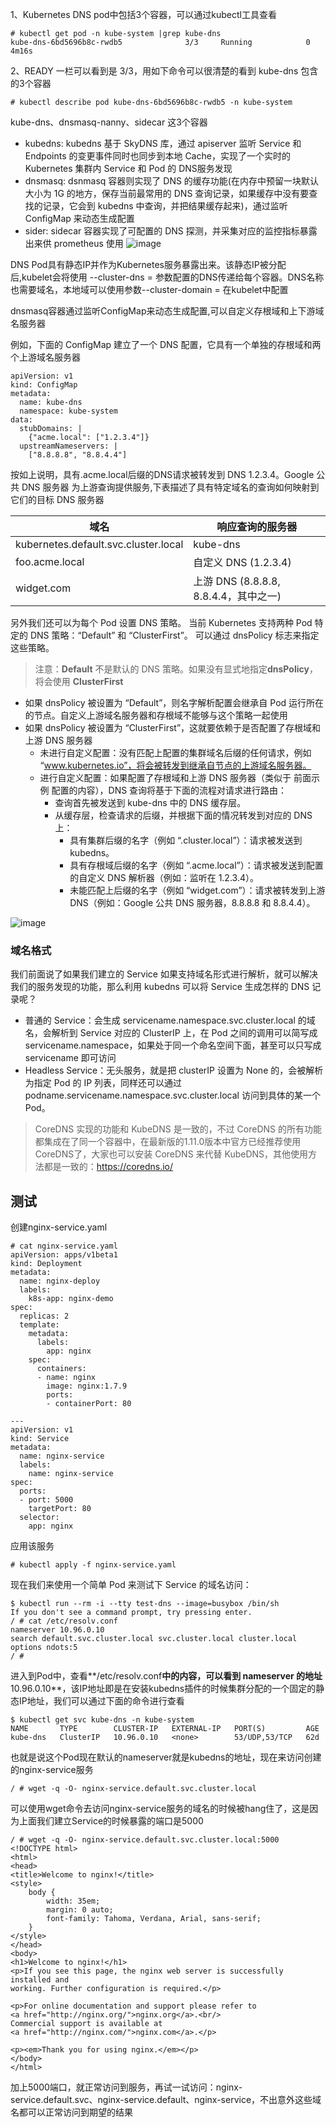 1、Kubernetes DNS pod中包括3个容器，可以通过kubectl⼯具查看  
```
# kubectl get pod -n kube-system |grep kube-dns
kube-dns-6bd5696b8c-rwdb5              3/3     Running            0          4m16s
```  

2、READY ⼀栏可以看到是 3/3，⽤如下命令可以很清楚的看到 kube-dns 包含的3个容器  
```
# kubectl describe pod kube-dns-6bd5696b8c-rwdb5 -n kube-system
```  
kube-dns、dnsmasq-nanny、sidecar 这3个容器

- kubedns: kubedns 基于 SkyDNS 库，通过 apiserver 监听 Service 和 Endpoints 的变更事件同时也同步到本地 Cache，实现了⼀个实时的 Kubernetes 集群内 Service 和 Pod 的 DNS服务发现
- dnsmasq: dsnmasq 容器则实现了 DNS 的缓存功能(在内存中预留⼀块默认⼤⼩为 1G 的地⽅，保存当前最常⽤的 DNS 查询记录，如果缓存中没有要查找的记录，它会到 kubedns 中查询，并把结果缓存起来)，通过监听 ConfigMap 来动态⽣成配置
- sider: sidecar 容器实现了可配置的 DNS 探测，并采集对应的监控指标暴露出来供 prometheus 使⽤
![image](https://raw.githubusercontent.com/cnych/kubernetes-learning/master/docs/images/kubedns.jpg)

DNS Pod具有静态IP并作为Kubernetes服务暴露出来。该静态IP被分配后,kubelet会将使用 --cluster-dns = <dns-service-ip>参数配置的DNS传递给每个容器。DNS名称也需要域名，本地域可以使用参数--cluster-domain = <default-local-domain>在kubelet中配置  

dnsmasq容器通过监听ConfigMap来动态生成配置,可以自定义存根域和上下游域名服务器  

例如，下面的 ConfigMap 建立了一个 DNS 配置，它具有一个单独的存根域和两个上游域名服务器  
```
apiVersion: v1
kind: ConfigMap
metadata:
  name: kube-dns
  namespace: kube-system
data:
  stubDomains: |
    {"acme.local": ["1.2.3.4"]}
  upstreamNameservers: |
    ["8.8.8.8", "8.8.4.4"]
```  
按如上说明，具有.acme.local后缀的DNS请求被转发到 DNS 1.2.3.4。Google 公共 DNS 服务器 为上游查询提供服务,下表描述了具有特定域名的查询如何映射到它们的目标 DNS 服务器  

| 域名                                 | 响应查询的服务器                      |
| ------------------------------------ | ------------------------------------- |
| kubernetes.default.svc.cluster.local | kube-dns                              |
| foo.acme.local                       | 自定义 DNS (1.2.3.4)                  |
| widget.com                           | 上游 DNS (8.8.8.8, 8.8.4.4，其中之一) |

另外我们还可以为每个 Pod 设置 DNS 策略。 当前 Kubernetes 支持两种 Pod 特定的 DNS 策略：“Default” 和 “ClusterFirst”。 可以通过 dnsPolicy 标志来指定这些策略。

> 注意：**Default** 不是默认的 DNS 策略。如果没有显式地指定**dnsPolicy**，将会使用 **ClusterFirst**

* 如果 dnsPolicy 被设置为 “Default”，则名字解析配置会继承自 Pod 运行所在的节点。自定义上游域名服务器和存根域不能够与这个策略一起使用
* 如果 dnsPolicy 被设置为 “ClusterFirst”，这就要依赖于是否配置了存根域和上游 DNS 服务器
    * 未进行自定义配置：没有匹配上配置的集群域名后缀的任何请求，例如 “www.kubernetes.io”，将会被转发到继承自节点的上游域名服务器。
    * 进行自定义配置：如果配置了存根域和上游 DNS 服务器（类似于 前面示例 配置的内容），DNS 查询将基于下面的流程对请求进行路由：
        * 查询首先被发送到 kube-dns 中的 DNS 缓存层。
        * 从缓存层，检查请求的后缀，并根据下面的情况转发到对应的 DNS 上：
            * 具有集群后缀的名字（例如 “.cluster.local”）：请求被发送到 kubedns。
            * 具有存根域后缀的名字（例如 “.acme.local”）：请求被发送到配置的自定义 DNS 解析器（例如：监听在 1.2.3.4）。
            * 未能匹配上后缀的名字（例如 “widget.com”）：请求被转发到上游 DNS（例如：Google 公共 DNS 服务器，8.8.8.8 和 8.8.4.4）。

![image](https://raw.githubusercontent.com/cnych/kubernetes-learning/master/docs/images/dns.png)

### 域名格式
我们前面说了如果我们建立的 Service 如果支持域名形式进行解析，就可以解决我们的服务发现的功能，那么利用 kubedns 可以将 Service 生成怎样的 DNS 记录呢？

* 普通的 Service：会生成 servicename.namespace.svc.cluster.local 的域名，会解析到 Service 对应的 ClusterIP 上，在 Pod 之间的调用可以简写成 servicename.namespace，如果处于同一个命名空间下面，甚至可以只写成 servicename 即可访问
* Headless Service：无头服务，就是把 clusterIP 设置为 None 的，会被解析为指定 Pod 的 IP 列表，同样还可以通过 podname.servicename.namespace.svc.cluster.local 访问到具体的某一个 Pod。

> CoreDNS 实现的功能和 KubeDNS 是一致的，不过 CoreDNS 的所有功能都集成在了同一个容器中，在最新版的1.11.0版本中官方已经推荐使用 CoreDNS了，大家也可以安装 CoreDNS 来代替 KubeDNS，其他使用方法都是一致的：https://coredns.io/


## 测试

创建nginx-service.yaml  
```
# cat nginx-service.yaml
apiVersion: apps/v1beta1
kind: Deployment
metadata:
  name: nginx-deploy
  labels:
    k8s-app: nginx-demo
spec:
  replicas: 2
  template:
    metadata:
      labels:
        app: nginx
    spec:
      containers:
      - name: nginx
        image: nginx:1.7.9
        ports:
        - containerPort: 80

---
apiVersion: v1
kind: Service
metadata:
  name: nginx-service
  labels:
    name: nginx-service
spec:
  ports:
  - port: 5000
    targetPort: 80
  selector:
    app: nginx
```  

应用该服务  
```
# kubectl apply -f nginx-service.yaml
```  

现在我们来使用一个简单 Pod 来测试下 Service 的域名访问：
```shell
$ kubectl run --rm -i --tty test-dns --image=busybox /bin/sh
If you don't see a command prompt, try pressing enter.
/ # cat /etc/resolv.conf
nameserver 10.96.0.10
search default.svc.cluster.local svc.cluster.local cluster.local
options ndots:5
/ #
```

进入到Pod中，查看**/etc/resolv.conf**中的内容，可以看到 nameserver 的地址**10.96.0.10**，该IP地址即是在安装kubedns插件的时候集群分配的一个固定的静态IP地址，我们可以通过下面的命令进行查看  
```shell
$ kubectl get svc kube-dns -n kube-system
NAME       TYPE        CLUSTER-IP   EXTERNAL-IP   PORT(S)         AGE
kube-dns   ClusterIP   10.96.0.10   <none>        53/UDP,53/TCP   62d
```  

也就是说这个Pod现在默认的nameserver就是kubedns的地址，现在来访问创建的nginx-service服务  
```shell
/ # wget -q -O- nginx-service.default.svc.cluster.local

```

可以使用wget命令去访问nginx-service服务的域名的时候被hang住了，这是因为上面我们建立Service的时候暴露的端口是5000  
```shell
/ # wget -q -O- nginx-service.default.svc.cluster.local:5000
<!DOCTYPE html>
<html>
<head>
<title>Welcome to nginx!</title>
<style>
    body {
        width: 35em;
        margin: 0 auto;
        font-family: Tahoma, Verdana, Arial, sans-serif;
    }
</style>
</head>
<body>
<h1>Welcome to nginx!</h1>
<p>If you see this page, the nginx web server is successfully installed and
working. Further configuration is required.</p>

<p>For online documentation and support please refer to
<a href="http://nginx.org/">nginx.org</a>.<br/>
Commercial support is available at
<a href="http://nginx.com/">nginx.com</a>.</p>

<p><em>Thank you for using nginx.</em></p>
</body>
</html>
```

加上5000端口，就正常访问到服务，再试一试访问：nginx-service.default.svc、nginx-service.default、nginx-service，不出意外这些域名都可以正常访问到期望的结果  
